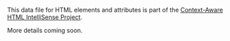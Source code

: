 This data file for HTML elements and attributes is part of the [Context-Aware HTML IntelliSense Project](https://www.toheeb.com/en/os/html-intellisense/).

More details coming soon.